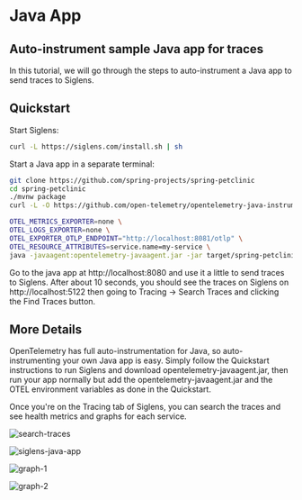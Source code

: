 # Java App

## Auto-instrument sample Java app for traces

In this tutorial, we will go through the steps to auto-instrument a Java app to send traces to Siglens.

## Quickstart
Start Siglens:
```bash
curl -L https://siglens.com/install.sh | sh
```

Start a Java app in a separate terminal:
```bash
git clone https://github.com/spring-projects/spring-petclinic
cd spring-petclinic
./mvnw package
curl -L -O https://github.com/open-telemetry/opentelemetry-java-instrumentation/releases/latest/download/opentelemetry-javaagent.jar

OTEL_METRICS_EXPORTER=none \
OTEL_LOGS_EXPORTER=none \
OTEL_EXPORTER_OTLP_ENDPOINT="http://localhost:8081/otlp" \
OTEL_RESOURCE_ATTRIBUTES=service.name=my-service \
java -javaagent:opentelemetry-javaagent.jar -jar target/spring-petclinic-3.2.0-SNAPSHOT.jar
```

Go to the java app at http://localhost:8080 and use it a little to send traces to Siglens.
After about 10 seconds, you should see the traces on Siglens on http://localhost:5122 then going to Tracing -> Search Traces and clicking the Find Traces button.

## More Details
OpenTelemetry has full auto-instrumentation for Java, so auto-instrumenting your own Java app is easy.
Simply follow the Quickstart instructions to run Siglens and download opentelemetry-javaagent.jar, then run your app normally but add the opentelemetry-javaagent.jar and the OTEL environment variables as done in the Quickstart.

Once you're on the Tracing tab of Siglens, you can search the traces and see health metrics and graphs for each service.

![search-traces](/static/tutorials/search-traces-java.png)

![siglens-java-app](/static/tutorials/java-app-red-traces.png)

![graph-1](/static/tutorials/java-app-red-metrics-graph-1.png)

![graph-2](/static/tutorials/java-app-red-metrics-graph-2.png)
